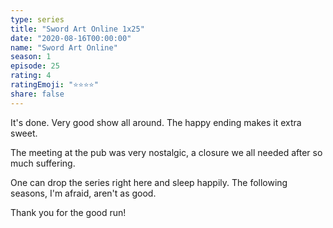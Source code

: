 ```yaml
---
type: series
title: "Sword Art Online 1x25"
date: "2020-08-16T00:00:00"
name: "Sword Art Online"
season: 1
episode: 25
rating: 4
ratingEmoji: "⭐️⭐️⭐️⭐️"
share: false
---
```


It's done. Very good show all around. The happy ending makes it extra sweet.

The meeting at the pub was very nostalgic, a closure we all needed after so much suffering.

One can drop the series right here and sleep happily. The following seasons, I'm afraid, aren't as good.

Thank you for the good run!
